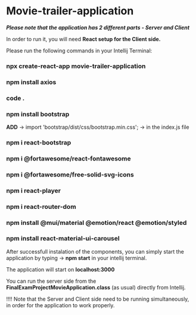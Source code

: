 # Movie-trailer-application

***Please note that the application has 2 different parts - Server and Client***

In order to run it, you will need **React setup for the Client side.**

Please run the following commands in your Intellij Terminal:

### npx create-react-app movie-trailer-application
### npm install axios
### code .
### npm install bootstrap 
**ADD** -> import 'bootstrap/dist/css/bootstrap.min.css'; -> in the index.js file
### npm i react-bootstrap
### npm i @fortawesome/react-fontawesome
### npm i @fortawesome/free-solid-svg-icons
### npm i react-player
### npm i react-router-dom
### npm install @mui/material @emotion/react @emotion/styled
### npm install react-material-ui-carousel

After successfull instalation of the components, you can simply start the application by typing -> **npm start** in your intellij terminal.

The application will start on **localhost:3000**

You can run the server side from the **FinalExamProjectMovieApplication.class** (as usual) directly from Intellij.

!!!! Note that the Server and Client side need to be running simultaneously, in order for the application to work properly.

